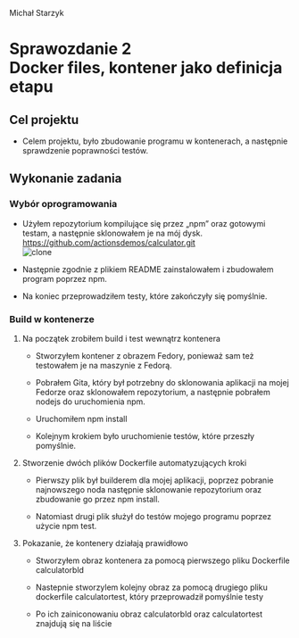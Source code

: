 Michał Starzyk
# Sprawozdanie 2 <br> Docker files, kontener jako definicja etapu

## Cel projektu
* Celem projektu, było zbudowanie programu w kontenerach, a następnie sprawdzenie poprawności testów. 

## Wykonanie zadania
### Wybór oprogramowania
* Użyłem repozytorium kompilujące się przez „npm” oraz gotowymi testam, a następnie sklonowałem je na mój dysk. https://github.com/actionsdemos/calculator.git
<br> ![clone](Lab02/clone.png)
* Następnie zgodnie z plikiem README zainstalowałem i zbudowałem program poprzez npm.

*  Na koniec przeprowadziłem testy, które zakończyły się pomyślnie.

### Build w kontenerze
1. Na początek zrobiłem build i test wewnątrz kontenera
   * Stworzyłem kontener z obrazem Fedory, ponieważ sam też testowałem je na maszynie z Fedorą.
  
   * Pobrałem Gita, który był potrzebny do sklonowania aplikacji na mojej Fedorze oraz sklonowałem repozytorium, a następnie pobrałem nodejs do uruchomienia npm.
  
   * Uruchomiłem npm install
  
   * Kolejnym krokiem było uruchomienie testów, które przeszły pomyślnie.

2. Stworzenie dwóch plików Dockerfile automatyzujących kroki
    * Pierwszy plik był builderem dla mojej aplikacji, poprzez pobranie najnowszego noda następnie sklonowanie repozytorium oraz zbudowanie go przez npm install.
  
    * Natomiast drugi plik służył do testów mojego programu poprzez użycie npm test.
      
3. Pokazanie, że kontenery działają prawidłowo
   * Stworzyłem obraz kontenera za pomocą pierwszego pliku Dockerfile calculatorbld
     
   * Nastepnie stworzylem kolejny obraz za pomocą drugiego pliku dockerfile calculatortest, który przeprowadził pomyślnie testy
  
   * Po ich zainiconowaniu obraz calculatorbld oraz calculatortest znajdują się na liście 


